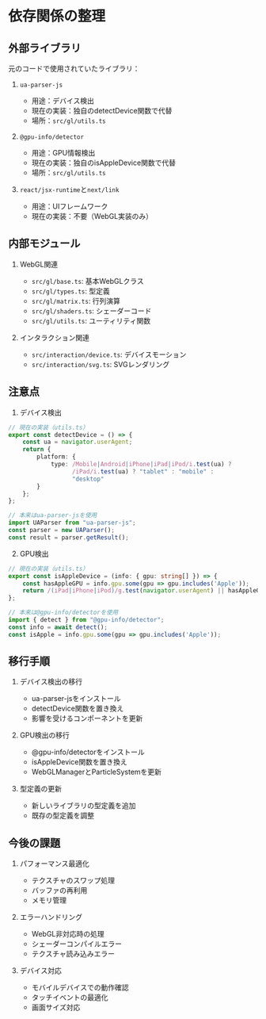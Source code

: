 # 依存関係の整理

## 外部ライブラリ

元のコードで使用されていたライブラリ：

1. `ua-parser-js`
   - 用途：デバイス検出
   - 現在の実装：独自のdetectDevice関数で代替
   - 場所：`src/gl/utils.ts`

2. `@gpu-info/detector`
   - 用途：GPU情報検出
   - 現在の実装：独自のisAppleDevice関数で代替
   - 場所：`src/gl/utils.ts`

3. `react/jsx-runtime`と`next/link`
   - 用途：UIフレームワーク
   - 現在の実装：不要（WebGL実装のみ）

## 内部モジュール

1. WebGL関連
   - `src/gl/base.ts`: 基本WebGLクラス
   - `src/gl/types.ts`: 型定義
   - `src/gl/matrix.ts`: 行列演算
   - `src/gl/shaders.ts`: シェーダーコード
   - `src/gl/utils.ts`: ユーティリティ関数

2. インタラクション関連
   - `src/interaction/device.ts`: デバイスモーション
   - `src/interaction/svg.ts`: SVGレンダリング

## 注意点

1. デバイス検出
```typescript
// 現在の実装（utils.ts）
export const detectDevice = () => {
    const ua = navigator.userAgent;
    return {
        platform: {
            type: /Mobile|Android|iPhone|iPad|iPod/i.test(ua) ? 
                  /iPad/i.test(ua) ? "tablet" : "mobile" : 
                  "desktop"
        }
    };
};

// 本来はua-parser-jsを使用
import UAParser from "ua-parser-js";
const parser = new UAParser();
const result = parser.getResult();
```

2. GPU検出
```typescript
// 現在の実装（utils.ts）
export const isAppleDevice = (info: { gpu: string[] }) => {
    const hasAppleGPU = info.gpu.some(gpu => gpu.includes('Apple'));
    return /(iPad|iPhone|iPod)/g.test(navigator.userAgent) || hasAppleGPU;
};

// 本来は@gpu-info/detectorを使用
import { detect } from "@gpu-info/detector";
const info = await detect();
const isApple = info.gpu.some(gpu => gpu.includes('Apple'));
```

## 移行手順

1. デバイス検出の移行
   - ua-parser-jsをインストール
   - detectDevice関数を置き換え
   - 影響を受けるコンポーネントを更新

2. GPU検出の移行
   - @gpu-info/detectorをインストール
   - isAppleDevice関数を置き換え
   - WebGLManagerとParticleSystemを更新

3. 型定義の更新
   - 新しいライブラリの型定義を追加
   - 既存の型定義を調整

## 今後の課題

1. パフォーマンス最適化
   - テクスチャのスワップ処理
   - バッファの再利用
   - メモリ管理

2. エラーハンドリング
   - WebGL非対応時の処理
   - シェーダーコンパイルエラー
   - テクスチャ読み込みエラー

3. デバイス対応
   - モバイルデバイスでの動作確認
   - タッチイベントの最適化
   - 画面サイズ対応